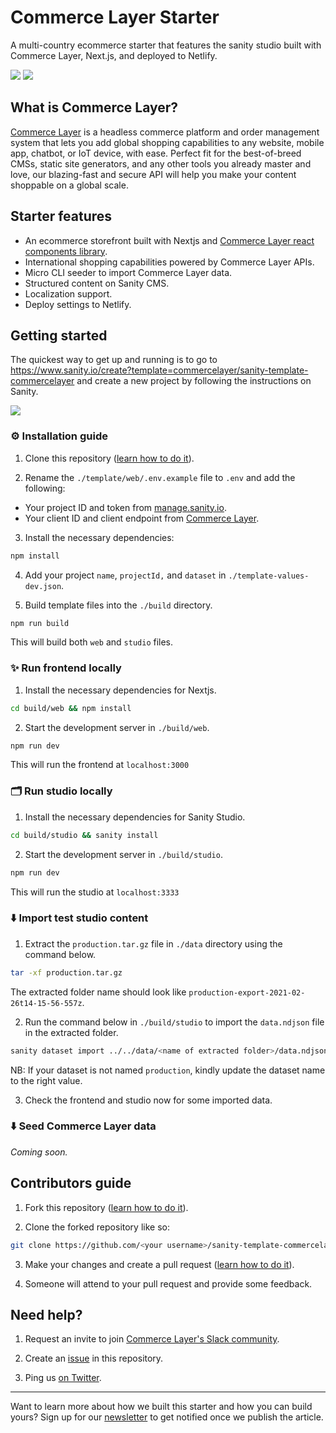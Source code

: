 # Commerce Layer Starter

A multi-country ecommerce starter that features the sanity studio built with Commerce Layer, Next.js, and deployed to Netlify.

![](https://raw.githubusercontent.com/commercelayer/sanity-template-commercelayer/main/assets/frontend.png)
![](https://raw.githubusercontent.com/commercelayer/sanity-template-commercelayer/main/assets/studio.png)

## What is Commerce Layer?

[Commerce Layer](https://commercelayer.io) is a headless commerce platform and order management system that lets you add global shopping capabilities to any website, mobile app, chatbot, or IoT device, with ease. Perfect fit for the best-of-breed CMSs, static site generators, and any other tools you already master and love, our blazing-fast and secure API will help you make your content shoppable on a global scale.

## Starter features

- An ecommerce storefront built with Nextjs and [Commerce Layer react components library](https://github.com/commercelayer/commercelayer-react-components).
- International shopping capabilities powered by Commerce Layer APIs.
- Micro CLI seeder to import Commerce Layer data.
- Structured content on Sanity CMS.
- Localization support.
- Deploy settings to Netlify.

## Getting started

The quickest way to get up and running is to go to https://www.sanity.io/create?template=commercelayer/sanity-template-commercelayer and create a new project by following the instructions on Sanity.

![](https://raw.githubusercontent.com/commercelayer/sanity-template-commercelayer/main/assets/sanity.png)

### ⚙️ Installation guide

1. Clone this repository ([learn how to do it](https://docs.github.com/en/github/creating-cloning-and-archiving-repositories/cloning-a-repository)).

2. Rename the `./template/web/.env.example` file to `.env` and add the following:

- Your project ID and token from [manage.sanity.io](https://manage.sanity.io).
- Your client ID and client endpoint from [Commerce Layer](https://core.commercelayer.io/users/sign_up).

3. Install the necessary dependencies:

```bash
npm install
```

4. Add your project `name`, `projectId,` and `dataset` in `./template-values-dev.json`.

5. Build template files into the `./build` directory.

```bash
npm run build
```

This will build both `web` and `studio` files.

### ✨ Run frontend locally

1. Install the necessary dependencies for Nextjs.

```bash
cd build/web && npm install
```

2. Start the development server in `./build/web`.

```bash
npm run dev
```

This will run the frontend at `localhost:3000`

### 🗂 Run studio locally

1. Install the necessary dependencies for Sanity Studio.

```bash
cd build/studio && sanity install
```

2. Start the development server in `./build/studio`.

```bash
npm run dev
```

This will run the studio at `localhost:3333`

### ⬇️ Import test studio content

1. Extract the `production.tar.gz` file in `./data` directory using the command below.

```bash
tar -xf production.tar.gz
```

The extracted folder name should look like `production-export-2021-02-26t14-15-56-557z`.

2. Run the command below in `./build/studio` to import the `data.ndjson` file in the extracted folder.

```bash
sanity dataset import ../../data/<name of extracted folder>/data.ndjson production
```

NB: If your dataset is not named `production`, kindly update the dataset name to the right value.

3. Check the frontend and studio now for some imported data.

### ⬇️ Seed Commerce Layer data

*Coming soon.*

## Contributors guide

1. Fork this repository ([learn how to do it](https://help.github.com/articles/fork-a-repo)).

2. Clone the forked repository like so:

```bash
git clone https://github.com/<your username>/sanity-template-commercelayer.git && cd sanity-template-commercelayer
```

3. Make your changes and create a pull request ([learn how to do it](https://docs.github.com/en/github/collaborating-with-issues-and-pull-requests/creating-a-pull-request)).

4. Someone will attend to your pull request and provide some feedback.

## Need help?

1. Request an invite to join [Commerce Layer's Slack community](https://slack.sanity.io).

2. Create an [issue](https://github.com/commercelayer/sanity-template-commercelayer/issues) in this repository.

3. Ping us [on Twitter](https://twitter.com/commercelayer).

---

Want to learn more about how we built this starter and how you can build yours? Sign up for our [newsletter](https://commercelayer.io) to get notified once we publish the article.